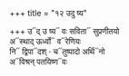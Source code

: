 +++
title = "१२ उदु ष्य"

+++
उ᳓द् उ ष्य᳓ वः सविता᳓ सुप्रणीतयो  
अ᳓स्थाद् ऊर्ध्वो᳓ व᳓रेणियः  
नि᳓ द्विपा᳓दश् · च᳓तुष्पादो अर्थि᳓नो  
अ᳓विश्रन् पतयिष्ण᳓वः